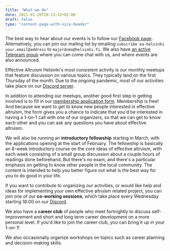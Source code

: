```yaml
---
title: "What we do"
date: 2021-01-26T20:13:52+02:00
draft: false
type: "content-page-with-nice-header"
---
```


The best way to hear about our events is to follow our [Facebook page](https://www.facebook.com/EffectiveAltruismHY). Alternatively, you can join our mailing list by emailing `subscribe ea-helsinki your.email@address` to `majordomo@helsinki.fi`. We also have [an active Telegram group](https://t.me/joinchat/ETcjugn0g82KDDTK) where you can come chat with us, and where events are also announced.

Effective Altruism Helsinki's most consistent activity is our monthly meetups that feature discussion on various topics. They typically land on the first Thursday of the month. Due to the ongoing pandemic, most of our activities take place on our [Discord server](https://discord.gg/UwtykUk).

In addition to attending our meetups, another good first step in getting involved is to fill in our [membership application form](https://airtable.com/shrbLGKhKaTLGI911). Membership is free! And because we want to get to know new people interested in effective altruism, the form gives you a chance to indicate that you'd be interested in having a 1-on-1 call with one of our organizers, so that we can get to know each other and you can ask any questions you have about effective altruism.

We will also be running an **introductory fellowship** starting in March, with the applications opening at the start of February. The fellowship is basically an 8-week introductory course on the core ideas of effective altruism, with each week consisting of a small group discussion about a couple hours of readings done beforehand. But there's no exam, and there's a particular emphasis on getting to know other people in the local community. The content is intended to help you better figure out what is the best way for you to do good in your life.

If you want to contribute to organizing our activities, or would like help and ideas for implementing your own effective altruism related project, you can join one of our **co-working sessions**, which take place every Wednesday starting 18:00 on our [Discord](https://discord.gg/UwtykUk).

We also have a **career club** of people who meet fortnightly to discuss self-improvement and short and long term career development on a more personal level. If you'd like to join the career club, you can bring it up in your 1-on-1!

We also occasionally organize workshops on topics such as career planning and decision-making skills.
